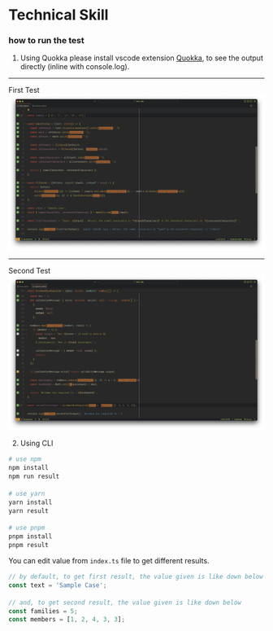 # Technical Skill

### how to run the test

1. Using Quokka
   please install vscode extension [Quokka](https://marketplace.visualstudio.com/items?itemName=WallabyJs.quokka-vscode), to see the output directly (inline with console.log).

---

First Test
![first test](/ss_first.jpg)

---

Second Test
![second test](/ss_second.jpg)

2. Using CLI

```bash
# use npm
npm install
npm run result

# use yarn
yarn install
yarn result

# use pnpm
pnpm install
pnpm result
```

You can edit value from `index.ts` file to get different results.

```ts
// by default, to get first result, the value given is like down below
const text = 'Sample Case';

// and, to get second result, the value given is like down below
const families = 5;
const members = [1, 2, 4, 3, 3];
```
